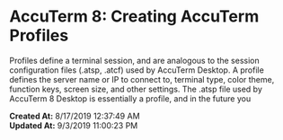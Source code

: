 # AccuTerm 8: Creating AccuTerm Profiles

Profiles define a terminal session, and are analogous to the session configuration files (.atsp, .atcf) used by AccuTerm Desktop. A profile defines the server name or IP to connect to, terminal type, color theme, function keys, screen size, and other settings. The .atsp file used by AccuTerm 8 Desktop is essentially a profile, and in the future you   

**Created At:** 8/17/2019 12:37:49 AM  
**Updated At:** 9/3/2019 11:00:23 PM  

